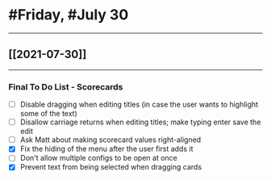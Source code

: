 # #Friday, #July 30
---

## [[2021-07-30]]

---

### Final To Do List - Scorecards


- [ ] Disable dragging when editing titles (in case the user wants to highlight some of the text)
- [ ] Disallow carriage returns when editing titles; make typing enter save the edit
- [ ] Ask Matt about making scorecard values right-aligned
- [x] Fix the hiding of the menu after the user first adds it
- [ ] Don't allow multiple configs to be open at once
- [x] Prevent text from being selected when dragging cards